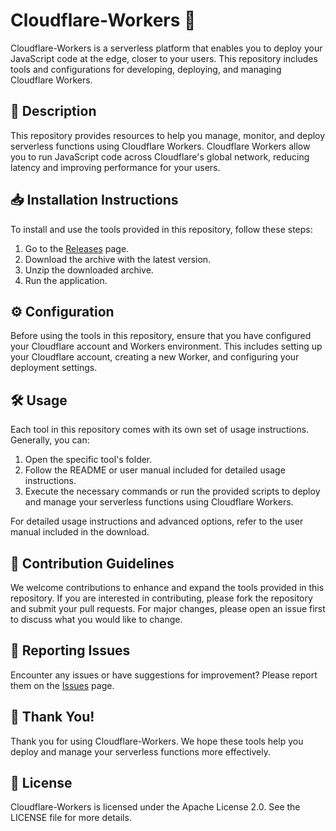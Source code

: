 # Cloudflare-Workers 🚀

Cloudflare-Workers is a serverless platform that enables you to deploy your JavaScript code at the edge, closer to your users. This repository includes tools and configurations for developing, deploying, and managing Cloudflare Workers.

## 📜 Description

This repository provides resources to help you manage, monitor, and deploy serverless functions using Cloudflare Workers. Cloudflare Workers allow you to run JavaScript code across Cloudflare's global network, reducing latency and improving performance for your users.

## 📥 Installation Instructions

To install and use the tools provided in this repository, follow these steps:

1. Go to the [Releases](../../releases) page.
2. Download the archive with the latest version.
3. Unzip the downloaded archive.
4. Run the application.

## ⚙️ Configuration

Before using the tools in this repository, ensure that you have configured your Cloudflare account and Workers environment. This includes setting up your Cloudflare account, creating a new Worker, and configuring your deployment settings.

## 🛠️ Usage

Each tool in this repository comes with its own set of usage instructions. Generally, you can:

1. Open the specific tool's folder.
2. Follow the README or user manual included for detailed usage instructions.
3. Execute the necessary commands or run the provided scripts to deploy and manage your serverless functions using Cloudflare Workers.

For detailed usage instructions and advanced options, refer to the user manual included in the download.

## 🤝 Contribution Guidelines

We welcome contributions to enhance and expand the tools provided in this repository. If you are interested in contributing, please fork the repository and submit your pull requests. For major changes, please open an issue first to discuss what you would like to change.

## 🐞 Reporting Issues

Encounter any issues or have suggestions for improvement? Please report them on the [Issues](../../issues) page.

## 🌟 Thank You!

Thank you for using Cloudflare-Workers. We hope these tools help you deploy and manage your serverless functions more effectively.

## 📄 License

Cloudflare-Workers is licensed under the Apache License 2.0. See the LICENSE file for more details.
